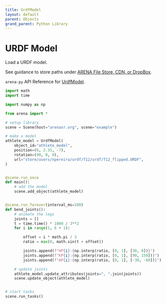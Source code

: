 ```yaml
---
title: UrdfModel
layout: default
parent: Objects
grand_parent: Python Library
---
```


# URDF Model

Load a URDF model.

See guidance to store paths under <a href='https://docs.arenaxr.org/content/interface/filestore.html'>ARENA File Store, CDN, or DropBox</a>.

`arena-py` API Reference for [UrdfModel](/content/python-api/objects/urdf_model).

```python
import math
import time

import numpy as np

from arena import *

# setup library
scene = Scene(host="arenaxr.org", scene="example")

# make a model
athlete_model = UrdfModel(
    object_id="athlete_model",
    position=(0, 2.35, -7),
    rotation=(90, 0, 0),
    url="store/users/npereira/urdf/T12/urdf/T12_flipped.URDF",
)


@scene.run_once
def main():
    # add the model
    scene.add_object(athlete_model)


@scene.run_forever(interval_ms=100)
def bend_joints():
    # animate the legs
    joints = []
    t = time.time() * 1000 / 3**2
    for i in range(1, 6 + 1):

        offset = i * math.pi / 3
        ratio = max(0, math.sin(t + offset))

        joints.append(f"HP{i}:{np.interp(ratio, [0, 1], [30, 0])}")
        joints.append(f"KP{i}:{np.interp(ratio, [0, 1], [90, 150])}")
        joints.append(f"AP{i}:{np.interp(ratio, [0, 1], [-30, -60])}")

    # update joints
    athlete_model.update_attributes(joints=", ".join(joints))
    scene.update_object(athlete_model)


# start tasks
scene.run_tasks()
```
